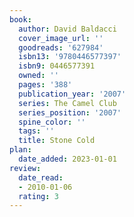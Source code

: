 ```yaml
---
book:
  author: David Baldacci
  cover_image_url: ''
  goodreads: '627984'
  isbn13: '9780446577397'
  isbn9: 0446577391
  owned: ''
  pages: '388'
  publication_year: '2007'
  series: The Camel Club
  series_position: '2007'
  spine_color: ''
  tags: ''
  title: Stone Cold
plan:
  date_added: 2023-01-01
review:
  date_read:
  - 2010-01-06
  rating: 3
---
```

